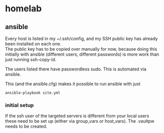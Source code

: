 # homelab

## ansible

Every host is listed in my ~/.ssh/config, and my SSH public key has already been installed on each one.  
The public key has to be copied over manually for now, because doing this initially with ansible (different users, different passwords) is more work than just running ssh-copy-id.

The users listed there have passwordless sudo. This is automated via ansible.

This (and the ansible.cfg) makes it possible to run ansible with just
```
ansible-playbook site.yml
```

### initial setup

If the ssh user of the targeted servers is different from your local users these need to be set up (either via group_vars or host_vars).
The .vaultpw needs to be created.
